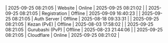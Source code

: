 | 2025-09-25 08:21:05 | Website | Online | 2025-09-25 08:21:02 |
| 2025-09-25 08:21:05 | Registration | Offline | 2025-09-09 16:40:23 |
| 2025-09-25 08:21:05 | Auth Server | Offline | 2025-08-18 09:33:31 |
| 2025-09-25 08:21:05 | Kezan (PvE) | Offline | 2025-08-03 17:58:02 |
| 2025-09-25 08:21:05 | Gurubashi (PvP) | Offline | 2025-08-23 21:44:06 |
| 2025-09-25 08:21:05 | Cloudflare | Online | 2025-09-25 08:21:02 |

